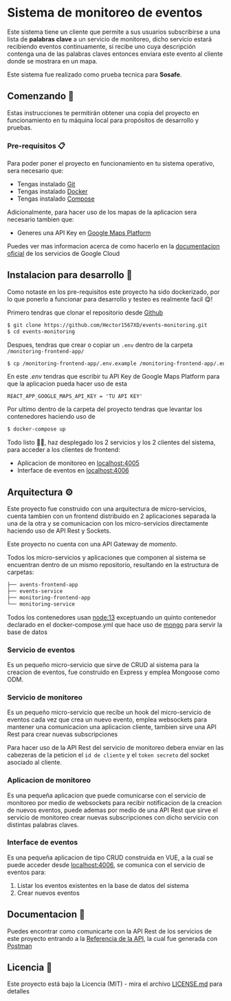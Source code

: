 # Sistema de monitoreo de eventos

Este sistema tiene un cliente que permite a sus usuarios subscribirse a una lista de **palabras clave** a un servicio de monitoreo, dicho servicio estará recibiendo eventos continuamente, si recibe uno cuya descripción contenga una de las palabras claves entonces enviara este evento al cliente donde se mostrara en un mapa.

Este sistema fue realizado como prueba tecnica para **Sosafe**.

## Comenzando 🚀

Estas instrucciones te permitirán obtener una copia del proyecto en funcionamiento en tu máquina local para propósitos de desarrollo y pruebas.

### Pre-requisitos 📋

Para poder poner el proyecto en funcionamiento en tu sistema operativo, sera necesario que:

* Tengas instalado [Git](https://git-scm.com/downloads)
* Tengas instalado [Docker](https://docs.docker.com/installation/#installation)
* Tengas instalado [Compose](https://docs.docker.com/compose/install/)

Adicionalmente, para hacer uso de los mapas de la aplicacion sera necesario tambien que:
* Generes una API Key en [Google Maps Platform](https://console.cloud.google.com/google/maps-apis/)

Puedes ver mas informacion acerca de como hacerlo en la [documentacion oficial](https://developers.google.com/maps/documentation/javascript/cloud-setup/) de los servicios de Google Cloud

## Instalacion para desarrollo 🔧

Como notaste en los pre-requisitos este proyecto ha sido dockerizado, por lo que ponerlo a funcionar para desarrollo y testeo es realmente facil 😋!

Primero tendras que clonar el repositorio desde [Github](https://github.com/Hector1567XD/events-monitoring.git)

```bash
$ git clone https://github.com/Hector1567XD/events-monitoring.git
$ cd events-monitoring
```

Despues, tendras que crear o copiar un `.env` dentro de la carpeta `/monitoring-frontend-app/`
```bash
$ cp /monitoring-frontend-app/.env.example /monitoring-frontend-app/.env
```

En este _.env_ tendras que escribir tu API Key de Google Maps Platform para que la aplicacion pueda hacer uso de esta
```
REACT_APP_GOOGLE_MAPS_API_KEY = 'TU API KEY'
```

Por ultimo dentro de la carpeta del proyecto tendras que levantar los contenedores haciendo uso de

```bash
$ docker-compose up
```

Todo listo 🧙‍♂️,  haz desplegado los 2 servicios y los 2 clientes del sistema, para acceder a los clientes de frontend:

- Aplicacion de monitoreo en [localhost:4005](http://localhost:4005)
- Interface de eventos en [localhost:4006](http://localhost:4006)

## Arquitectura ⚙️

Este proyecto fue construido con una arquitectura de micro-servicios, cuenta tambien con un frontend distribuido en 2 aplicaciones separada la una de la otra y se comunicacion con los micro-servicios directamente haciendo uso de API Rest y Sockets.

Este proyecto no cuenta con una API Gateway de _momento._

Todos los micro-servicios y aplicaciones que componen al sistema se encuentran dentro de un mismo repositorio, resultando en la estructura de carpetas:

```bash
├── avents-frontend-app
├── events-service
├── monitoring-frontend-app
└── monitoring-service
```

Todos los contenedores usan [node:13](https://hub.docker.com/_/node) exceptuando un quinto contenedor declarado en el docker-compose.yml que hace uso de [mongo](https://hub.docker.com/_/mongo) para servir la base de datos

### Servicio de eventos
Es un pequeño micro-servicio que sirve de CRUD al sistema para la creacion de eventos, fue construido en Express y emplea Mongoose como ODM.

### Servicio de monitoreo
Es un pequeño micro-servicio que recibe un hook del micro-servicio de eventos cada vez que crea un nuevo evento, emplea websockets para mantener una comunicacion una aplicacion cliente, tambien sirve una API Rest para crear nuevas subscripciones

Para hacer uso de la API Rest del servicio de monitoreo debera enviar en las cabezeras de la peticion el `id de cliente` y el `token secreto` del socket asociado al cliente.

### Aplicacion de monitoreo
Es una pequeña aplicacion que puede comunicarse con el servicio de monitoreo por medio de websockets para recibir notificacion de la creacion de nuevos eventos, puede ademas por medio de una API Rest que sirve el servicio de monitoreo crear nuevas subscripciones con dicho servicio con distintas palabras claves.

### Interface de eventos
Es una pequeña aplicacion de tipo CRUD construida en VUE, a la cual se puede acceder desde [localhost:4006](http://localhost:4006), se comunica con el servicio de eventos para:
1. Listar los eventos existentes en la base de datos del sistema
2. Crear nuevos eventos

## Documentacion 📖

Puedes encontrar como comunicarte con la API Rest de los servicios de este proyecto entrando a la [Referencia de la API](https://documenter.getpostman.com/view/4092353/Tzm8Eup6#48cb5ce6-7c25-4664-8ef9-058f5ab7aff5), la cual fue generada con [Postman](https://www.postman.com)

## Licencia 📄

Este proyecto está bajo la Licencia (MIT) - mira el archivo [LICENSE.md](LICENSE.md) para detalles
